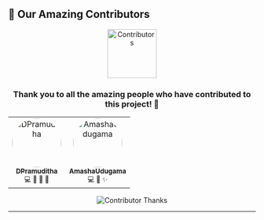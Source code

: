 ## 👥 Our Amazing Contributors

<div align="center">

<img src="https://raw.githubusercontent.com/Tarikul-Islam-Anik/Animated-Fluent-Emojis/master/Emojis/People/Busts%20in%20Silhouette.png" alt="Contributors" width="100" height="100" />

### Thank you to all the amazing people who have contributed to this project! 🎉

<table>
  <tr>
    <td align="center">
      <a href="https://github.com/DPramuditha">
        <img src="https://github.com/DPramuditha.png" width="100px;" alt="DPramuditha" style="border-radius: 50%;"/>
        <br />
        <sub><b>DPramuditha</b></sub>
      </a>
      <br />
      <sub>💻 🎨 📖 🚀</sub>
    </td>
    <td align="center">
      <a href="https://github.com/AmashaUdugama">
        <img src="https://github.com/AmashaUdugama.png" width="100px;" alt="AmashaUdugama" style="border-radius: 50%;"/>
        <br />
        <sub><b>AmashaUdugama</b></sub>
      </a>
      <br />
      <sub>💻 🎨 ✨</sub>
    </td>
  </tr>
</table>

<img src="https://readme-typing-svg.demolab.com?font=Fira+Code&size=14&pause=1000&color=36BCF7&center=true&vCenter=true&width=500&lines=Thank+you+for+your+contributions!;Building+together+%F0%9F%92%AA;Open+Source+Rocks!+%E2%9C%A8" alt="Contributor Thanks" />

</div>

---